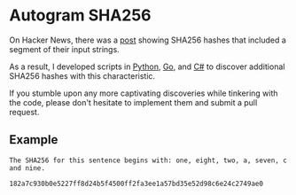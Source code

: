 # Autogram SHA256

On Hacker News, there was a [post](https://news.ycombinator.com/item?id=19003644) showing SHA256 hashes that included a segment of their input strings.

As a result, I developed scripts in [Python](https://github.com/x0axz/Autogram-SHA256/blob/main/Python/autogram-sha256.py), [Go](https://github.com/x0axz/Autogram-SHA256/blob/main/Go/autogram-sha256.go), and [C#](https://github.com/x0axz/Autogram-SHA256/blob/main/C%23/autogram-sha256.cs) to discover additional SHA256 hashes with this characteristic.

If you stumble upon any more captivating discoveries while tinkering with the code, please don't hesitate to implement them and submit a pull request.

## Example

```
The SHA256 for this sentence begins with: one, eight, two, a, seven, c and nine.

182a7c930b0e5227ff8d24b5f4500ff2fa3ee1a57bd35e52d98c6e24c2749ae0
```